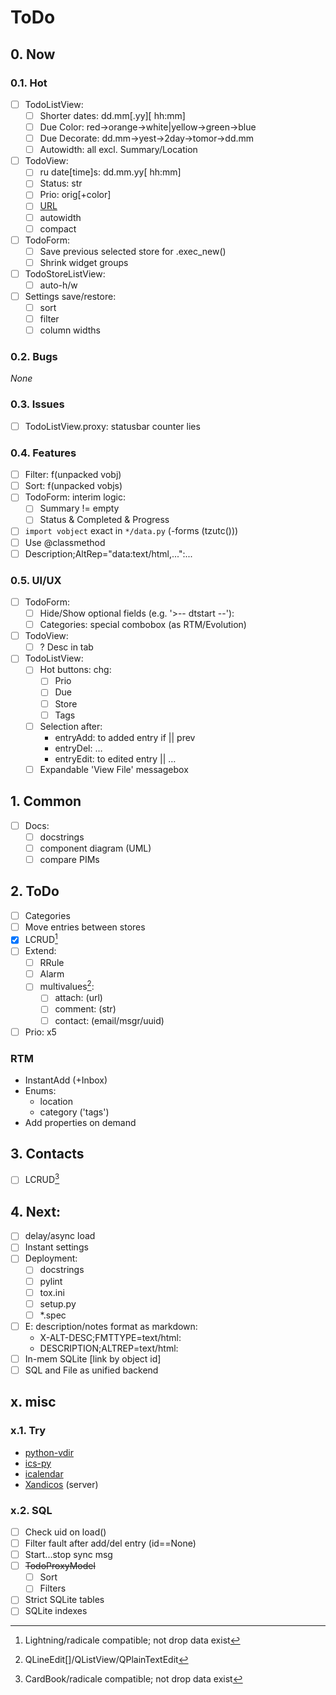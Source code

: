 # ToDo

## 0. Now

### 0.1. Hot
- [ ] TodoListView:
  - [ ] Shorter dates: dd.mm[.yy][ hh:mm]
  - [ ] Due Color: red→orange→white|yellow→green→blue
  - [ ] Due Decorate: dd.mm→yest→2day→tomor→dd.mm
  - [ ] Autowidth: all excl. Summary/Location
- [ ] TodoView:
  - [ ] ru date[time]s: dd.mm.yy[ hh:mm]
  - [ ] Status: str
  - [ ] Prio: orig[+color]
  - [ ] [URL](URL)
  - [ ] autowidth
  - [ ] compact
- [ ] TodoForm:
  - [ ] Save previous selected store for .exec_new()
  - [ ] Shrink widget groups
- [ ] TodoStoreListView:
  - [ ] auto-h/w
- [ ] Settings save/restore:
  - [ ] sort
  - [ ] filter
  - [ ] column widths

### 0.2. Bugs
*None*

### 0.3. Issues
- [ ] TodoListView.proxy: statusbar counter lies

### 0.4. Features
- [ ] Filter: f(unpacked vobj)
- [ ] Sort: f(unpacked vobjs)
- [ ] TodoForm: interim logic:
  - [ ] Summary != empty
  - [ ] Status & Completed & Progress
- [ ] `import vobject` exact in `*/data.py` (-forms (tzutc()))
- [ ] Use @classmethod
- [ ] Description;AltRep="data:text/html,...":...

### 0.5. UI/UX
- [ ] TodoForm:
  - [ ] Hide/Show optional fields (e.g. '>-- dtstart --'):
  - [ ] Categories: special combobox (as RTM/Evolution)
- [ ] TodoView:
  - [ ] ? Desc in tab
- [ ] TodoListView:
  - [ ] Hot buttons: chg:
     - [ ] Prio
     - [ ] Due
     - [ ] Store
     - [ ] Tags
  - [ ] Selection after:
     - entryAdd: to added entry if || prev
     - entryDel: &hellip;
     - entryEdit: to edited entry || &hellip;
  - [ ] Expandable 'View File' messagebox

## 1. Common
- [ ] Docs:
  - [ ] docstrings
  - [ ] component diagram (UML)
  - [ ] compare PIMs

## 2. ToDo
- [ ] Categories
- [ ] Move entries between stores
- [x] LCRUD[^2]
- [ ] Extend:
  - [ ] RRule
  - [ ] Alarm
  - [ ] multivalues[^4]:
     - [ ] attach: (url)
     - [ ] comment: (str)
     - [ ] contact: (email/msgr/uuid)
- [ ] Prio: x5

### RTM
- InstantAdd (+Inbox)
- Enums:
  - location
  - category ('tags')
- Add properties on demand

## 3. Contacts
- [ ] LCRUD[^3]

## 4. Next:
- [ ] delay/async load
- [ ] Instant settings
- [ ] Deployment:
  - [ ] docstrings
  - [ ] pylint
  - [ ] tox.ini
  - [ ] setup.py
  - [ ] \*.spec
- [ ] E: description/notes format as markdown:
  - X-ALT-DESC;FMTTYPE=text/html:
  - DESCRIPTION;ALTREP=text/html:
- [ ] In-mem SQLite [link by object id]
- [ ] SQL and File as unified backend

## x. misc

### x.1. Try
- [python-vdir](https://github.com/pimutils/python-vdir)
- [ics-py](https://github.com/ics-py/ics-py/)
- [icalendar](https://github.com/collective/icalendar/)
- [Xandicos](https://github.com/jelmer/xandikos) (server)

### x.2. SQL
- [ ] Check uid on load()
- [ ] Filter fault after add/del entry (id==None)
- [ ] Start...stop sync msg
- [ ] ~~TodoProxyModel~~
  - [ ] Sort
  - [ ] Filters
- [ ] Strict SQLite tables
- [ ] SQLite indexes

[^2]: Lightning/radicale compatible; not drop data exist
[^3]: CardBook/radicale compatible; not drop data exist
[^4]: QLineEdit[]/QListView/QPlainTextEdit
